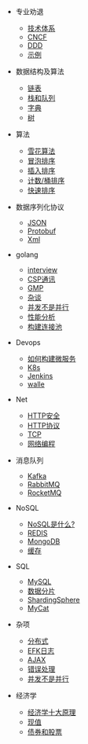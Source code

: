 * 专业劝退
  * [技术体系](TO/technicalsystem.md)
  * [CNCF](https://landscape.cncf.io)
  * [DDD](ddd/ddd.md)
  * [示例](https://github.com/iscod/iscod.github.io/tree/master/example)

* 数据结构及算法
  * [链表](data_struct/list.md)
  * [栈和队列](data_struct/stack_queue.md)
  * [字典](data_struct/dict.md)
  * [树](data_struct/tree.md)
* 算法
  * [雪花算法](sort/snowflake.md)
  * [冒泡排序](sort/bubble.md)
  * [插入排序](sort/insert.md)
  * [计数/桶排序](sort/count.md)
  * [快速排序](sort/quick.md)
* 数据序列化协议
    * [JSON](data_marshal/JSON.md)
    * [Protobuf](data_marshal/protobuf.md)
    * [Xml](data_marshal/xml.md)
* golang
    * [interview](golang/interview.md)
    * [CSP通讯](golang/csp.md)
    * [GMP](golang/gmp.md)
    * [杂谈](golang/golang.md)
    * [并发不是并行](TO/concurrency-is-not-parallelism.md)
    * [性能分析](golang/pprof.md)
    * [构建连接池](golang/pool.md)
    <!-- * [调度器](golang/goroutine.md) -->
* Devops
    * [如何构建微服务](devops/microservices.md)
    * [K8s](devops/kubernetes.md)
    * [Jenkins](devops/jenkins.md)
    * [walle](devops/walle.md)
* Net
  * [HTTP安全](net/http安全.md)
  * [HTTP协议](net/http协议.md)
  * [TCP](net/tcp.md)
  * [网络编程](net/network.md)
* 消息队列
  * [Kafka](amqp/kafka.md)
  * [RabbitMQ](amqp/rabbit.md)
  * [RocketMQ](amqp/rocket.md)
* NoSQL
  * [NoSQL是什么?](nosql/nosql.md)
  * [REDIS](nosql/redis.md)
  * [MongoDB](nosql/mongo.md)
  * [缓存](nosql/memcached.md)
* SQL
  * [MySQL](sql/mysql.md)
  * [数据分片](TO/数据分片.md)
  * [ShardingSphere](sql/shardingsphere.md)
  * [MyCat](sql/mycat.md)
* 杂项
  * [分布式](TO/distributed.md)
  * [EFK日志](TO/efk.md)
  * [AJAX](TO/AJAX.md)
  * [错误处理](TO/错误处理.md)
  * [并发不是并行](TO/concurrency-is-not-parallelism.md)
* 经济学
  * [经济学十大原理](EO/经济学十大原理.md)
  * [现值](EO/现值.md)
  * [债券和股票](EO/债券和股票.md)
